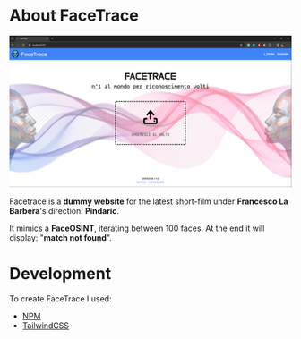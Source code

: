 # About FaceTrace

![Project's banner](./resources/Website.png)

Facetrace is a **dummy website** for the latest short-film under **Francesco La Barbera**'s direction: **Pindaric**.

It mimics a **FaceOSINT**, iterating between 100 faces.
At the end it will display: "**match not found**".

# Development

To create FaceTrace I used:

- [NPM](https://www.npmjs.com/)
- [TailwindCSS](https://tailwindcss.com/)
